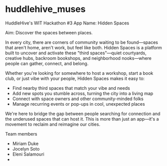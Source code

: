 # huddlehive_muses

HuddleHive's WIT Hackathon #3
App Name: Hidden Spaces

Aim: Discover the spaces between places.

In every city, there are corners of community waiting to be found—spaces that aren't home, aren't work, but feel like both. Hidden Spaces is a platform built to uncover and activate these "third spaces"—quiet courtyards, creative hubs, backroom bookshops, and neighborhood nooks—where people can gather, connect, and belong.

Whether you're looking for somewhere to host a workshop, start a book club, or just vibe with your people, Hidden Spaces makes it easy to:

- Find nearby third spaces that match your vibe and needs
- Add new spots you stumble across, turning the city into a living map
- Connect with space owners and other community-minded folks
- Manage recurring events or pop-ups in cool, unexpected places

We're here to bridge the gap between people searching for connection and the underused spaces that can host it. This is more than just an app—it's a movement to reclaim and reimagine our cities.

Team members

- Miriam Duke
- Jocelyn Soto
- Eleni Salamouri
-
